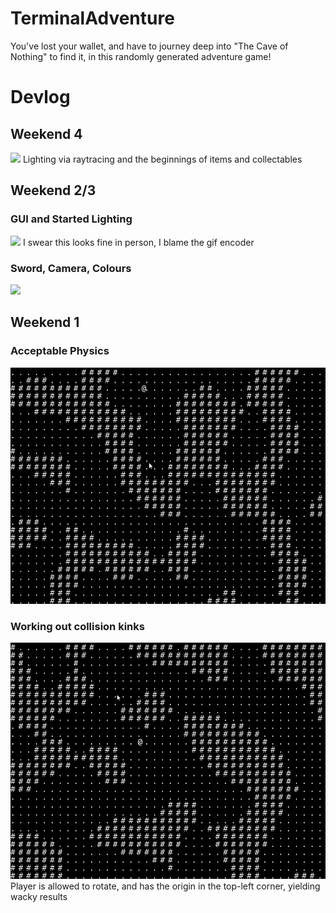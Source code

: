 # TerminalAdventure
You've lost your wallet, and have to journey deep into "The Cave of Nothing" to find it, in this randomly generated
adventure game!

# Devlog

## Weekend 4
![](https://github.com/Themichaelreimer/TerminalAdventure/blob/main/gif/5.gif)
Lighting via raytracing and the beginnings of items and collectables

## Weekend 2/3

### GUI and Started Lighting
![](https://github.com/Themichaelreimer/TerminalAdventure/blob/main/gif/4.gif)
I swear this looks fine in person, I blame the gif encoder

### Sword, Camera, Colours
![](https://github.com/Themichaelreimer/TerminalAdventure/blob/main/gif/3.gif)

## Weekend 1

### Acceptable Physics
![](https://github.com/Themichaelreimer/TerminalAdventure/blob/main/gif/2.gif)

### Working out collision kinks
![](https://github.com/Themichaelreimer/TerminalAdventure/blob/main/gif/1.gif)
Player is allowed to rotate, and has the origin in the top-left corner, yielding wacky results
